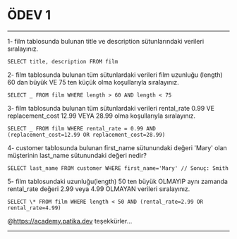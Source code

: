 # ÖDEV 1

---

1- film tablosunda bulunan title ve description sütunlarındaki verileri sıralayınız.

```
SELECT title, description FROM film
```

2- film tablosunda bulunan tüm sütunlardaki verileri film uzunluğu (length) 60 dan büyük VE 75 ten küçük olma koşullarıyla sıralayınız.

```
SELECT _ FROM film WHERE length > 60 AND length < 75
```

3- film tablosunda bulunan tüm sütunlardaki verileri rental_rate 0.99 VE replacement_cost 12.99 VEYA 28.99 olma koşullarıyla sıralayınız.

```
SELECT _ FROM film WHERE rental_rate = 0.99 AND (replacement_cost=12.99 OR replacement_cost=28.99)
```

4- customer tablosunda bulunan first_name sütunundaki değeri 'Mary' olan müşterinin last_name sütunundaki değeri nedir?

```
SELECT last_name FROM customer WHERE first_name='Mary' // Sonuç: Smith
```

5- film tablosundaki uzunluğu(length) 50 ten büyük OLMAYIP aynı zamanda rental_rate değeri 2.99 veya 4.99 OLMAYAN verileri sıralayınız.

```
SELECT \* FROM film WHERE length < 50 AND (rental_rate=2.99 OR rental_rate=4.99)
```

@https://academy.patika.dev teşekkürler...

---
